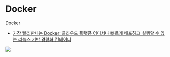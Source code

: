 # Docker
Docker


 * <a href="http://www.pyrasis.com/book/DockerForTheReallyImpatient" target="_blank">가장 빨리만나는 Docker: 클라우드 플랫폼 어디서나 빠르게 배포하고 실행할 수 있는 리눅스 기반 경량화 컨테이너</a>

![](https://lh4.googleusercontent.com/-4GLge54e_jU/VHVJ40nHpGI/AAAAAAAAAlQ/FeD3xLyzGqM/s514/DockerForTheReallyImpatient.png)
